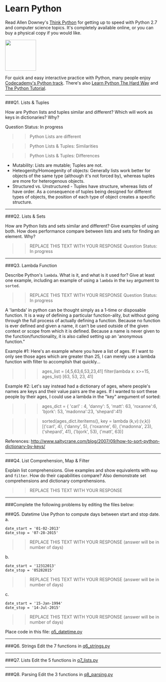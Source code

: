 # Learn Python

Read Allen Downey's [Think Python](http://www.greenteapress.com/thinkpython/) for getting up to speed with Python 2.7 and computer science topics. It's completely available online, or you can buy a physical copy if you would like.

<a href="http://www.greenteapress.com/thinkpython/"><img src="img/think_python.png" style="width: 100px;" target="_blank"></a>

For quick and easy interactive practice with Python, many people enjoy [Codecademy's Python track](http://www.codecademy.com/en/tracks/python). There's also [Learn Python The Hard Way](http://learnpythonthehardway.org/book/) and [The Python Tutorial](https://docs.python.org/2/tutorial/).

---

###Q1. Lists &amp; Tuples

How are Python lists and tuples similar and different? Which will work as keys in dictionaries? Why?

Question Status: In progress
>> Python Lists are different 


>> Python Lists & Tuples: Similarities

>> Python Lists & Tuples: Differences
- Mutability: Lists are mutable; Tuples are not. 
- Heteogenity/Homoegenity of objects: Generally lists work better for objects of the same type (although it's not forced by), whereas tuples are more for heterogenous objects.
- Structured vs. Unstructured - Tuples have structure, whereas lists of have order. As a consequence of tuples being designed for different types of objects, the position of each type of object creates a specific structure.

---

###Q2. Lists &amp; Sets

How are Python lists and sets similar and different? Give examples of using both. How does performance compare between lists and sets for finding an element. Why?

>> REPLACE THIS TEXT WITH YOUR RESPONSE
Question Status: In progress
>>
>>
>>


---

###Q3. Lambda Function

Describe Python's `lambda`. What is it, and what is it used for? Give at least one example, including an example of using a `lambda` in the `key` argument to `sorted`.

>> REPLACE THIS TEXT WITH YOUR RESPONSE
Question Status: In progress

A 'lambda' in python can be thought simply as a 1-time or disposable function. It is a way of defining a particular function-ality, but without going through the full process of actually defining a function. Because no function is ever defined and given a name, it can't be used outside of the given context or scope from which it is defined. Because a name is never given to the function/functionality, it is also called setting up an 'anonymous function."

Example #1: Here's an example where you have a list of ages. If I want to only see those ages which are greater than 25, I can merely use a lambda function with filter to accomplish that quickly...

>>> ages_list = [4,5,63,6,53,23,41]
>>> filter(lambda x: x>=15, ages_list)
[63, 53, 23, 41]

Example #2: Let's say instead had a dictionary of ages, where people's names are keys and their value pairs are the ages. If I wanted to sort these people by their ages, I could use a lambda in the "key" aregument of sorted:

>>> ages_dict = {
	'carl' : 4, 
	'danny': 5,
	'matt': 63,
	'roxanne':6,
	'bjork': 53,
	'madonna':23,
	'shepard':41}

>>> sorted(ages_dict.iteritems(), key = lambda (k,v):(v,k))
[('carl', 4), ('danny', 5), ('roxanne', 6), ('madonna', 23), ('shepard', 41), ('bjork', 53), ('matt', 63)]

References:
http://www.saltycrane.com/blog/2007/09/how-to-sort-python-dictionary-by-keys/

---

###Q4. List Comprehension, Map &amp; Filter

Explain list comprehensions. Give examples and show equivalents with `map` and `filter`. How do their capabilities compare? Also demonstrate set comprehensions and dictionary comprehensions.

>> REPLACE THIS TEXT WITH YOUR RESPONSE

---

###Complete the following problems by editing the files below:

###Q5. Datetime
Use Python to compute days between start and stop date.   
a.  

```
date_start = '01-02-2013'    
date_stop = '07-28-2015'
```

>> REPLACE THIS TEXT WITH YOUR RESPONSE (answer will be in number of days)

b.  
```
date_start = '12312013'  
date_stop = '05282015'  
```

>> REPLACE THIS TEXT WITH YOUR RESPONSE (answer will be in number of days)

c.  
```
date_start = '15-Jan-1994'      
date_stop = '14-Jul-2015'  
```

>> REPLACE THIS TEXT WITH YOUR RESPONSE  (answer will be in number of days)

Place code in this file: [q5_datetime.py](python/q5_datetime.py)

---

###Q6. Strings
Edit the 7 functions in [q6_strings.py](python/q6_strings.py)

---

###Q7. Lists
Edit the 5 functions in [q7_lists.py](python/q7_lists.py)

---

###Q8. Parsing
Edit the 3 functions in [q8_parsing.py](python/q8_parsing.py)





